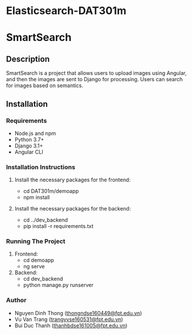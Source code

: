 # Elasticsearch-DAT301m
# SmartSearch

## Description

SmartSearch is a project that allows users to upload images using Angular, and then the images are sent to Django for processing. Users can search for images based on semantics.

## Installation

### Requirements

- Node.js and npm
- Python 3.7+
- Django 3.1+
- Angular CLI

### Installation Instructions

1.  Install the necessary packages for the frontend:
    - cd DAT301m/demoapp
    - npm install

2. Install the necessary packages for the backend:
    - cd ../dev_backend
    - pip install -r requirements.txt

### Running The Project
1. Frontend:
    - cd demoapp
    - ng serve
2. Backend:
    - cd dev_backend
    - python manage.py runserver


### Author
- Nguyen Dinh Thong (thongndse160449@fpt.edu.vn)
- Vu Van Trang (trangvvse160531@fpt.edu.vn)
- Bui Duc Thanh (thanhbdse161005@fpt.edu.vn)
